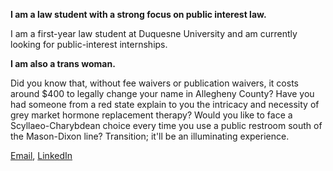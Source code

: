 **I am a law student with a strong focus on public interest law.**

I am a first-year law student at Duquesne University and am currently looking for public-interest internships.

**I am also a trans woman.** 

Did you know that, without fee waivers or publication waivers, it costs around $400 to legally change your name in Allegheny County? Have you had someone from a red state explain to you the intricacy and necessity of grey market hormone replacement therapy? Would you like to face a Scyllaeo-Charybdean choice every time you use a public restroom south of the Mason-Dixon line? Transition; it'll be an illuminating experience.

[Email](mailto:tindalla@duq.edu), [LinkedIn](https://www.linkedin.com/in/andrew-tindall-74768812a/)
